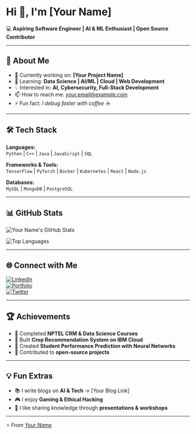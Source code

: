 # Hi 👋, I'm [Your Name]

💻 **Aspiring Software Engineer | AI & ML Enthusiast | Open Source Contributor**

---

## 🚀 About Me
- 🔭 Currently working on: **[Your Project Name]**
- 🌱 Learning: **Data Science | AI/ML | Cloud | Web Development**
- 💡 Interested in: **AI, Cybersecurity, Full-Stack Development**
- 📫 How to reach me: [your.email@example.com](mailto:your.email@example.com)
- ⚡ Fun fact: *I debug faster with coffee ☕*

---

## 🛠️ Tech Stack
**Languages:**  
`Python` | `C++` | `Java` | `JavaScript` | `SQL`

**Frameworks & Tools:**  
`TensorFlow` | `PyTorch` | `Docker` | `Kubernetes` | `React` | `Node.js`

**Databases:**  
`MySQL` | `MongoDB` | `PostgreSQL`

---

## 📊 GitHub Stats
![Your Name's GitHub Stats](https://github-readme-stats.vercel.app/api?username=YOUR_GITHUB_USERNAME&show_icons=true&theme=tokyonight)

![Top Languages](https://github-readme-stats.vercel.app/api/top-langs/?username=YOUR_GITHUB_USERNAME&layout=compact&theme=tokyonight)

---

## 🌐 Connect with Me
[![LinkedIn](https://img.shields.io/badge/LinkedIn-blue?logo=linkedin&logoColor=white)](https://linkedin.com/in/YOUR_USERNAME)  
[![Portfolio](https://img.shields.io/badge/Portfolio-000?logo=vercel&logoColor=white)](https://yourportfolio.com)  
[![Twitter](https://img.shields.io/badge/Twitter-1DA1F2?logo=twitter&logoColor=white)](https://twitter.com/YOUR_USERNAME)  

---

## 🏆 Achievements
- 🌟 Completed **NPTEL CRM & Data Science Courses**
- 🏅 Built **Crop Recommendation System on IBM Cloud**
- 🎯 Created **Student Performance Prediction with Neural Networks**
- 📂 Contributed to **open-source projects**

---

## 💡 Fun Extras
- 📚 I write blogs on **AI & Tech** → [Your Blog Link]  
- 🎮 I enjoy **Gaming & Ethical Hacking**  
- 🎤 I like sharing knowledge through **presentations & workshops**  

---
⭐️ *From [Your Name](https://github.com/YOUR_GITHUB_USERNAME)*
